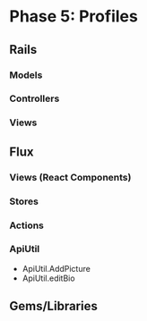# Phase 5: Profiles

## Rails
### Models


### Controllers


### Views


## Flux
### Views (React Components)


### Stores


### Actions



### ApiUtil
* ApiUtil.AddPicture
* ApiUtil.editBio

## Gems/Libraries

